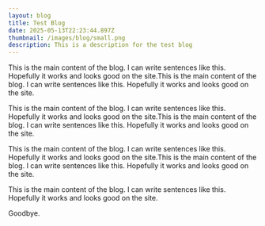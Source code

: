 ```yaml
---
layout: blog
title: Test Blog
date: 2025-05-13T22:23:44.897Z
thumbnail: /images/blog/small.png
description: This is a description for the test blog
---
```

T﻿his is the main content of the blog. I can write sentences like this. H﻿opefully it works and looks good on the site.T﻿his is the main content of the blog. I can write sentences like this. H﻿opefully it works and looks good on the site.

T﻿his is the main content of the blog. I can write sentences like this. H﻿opefully it works and looks good on the site.T﻿his is the main content of the blog. I can write sentences like this. H﻿opefully it works and looks good on the site.

T﻿his is the main content of the blog. I can write sentences like this. H﻿opefully it works and looks good on the site.T﻿his is the main content of the blog. I can write sentences like this. H﻿opefully it works and looks good on the site.

T﻿his is the main content of the blog. I can write sentences like this. H﻿opefully it works and looks good on the site.

G﻿oodbye.